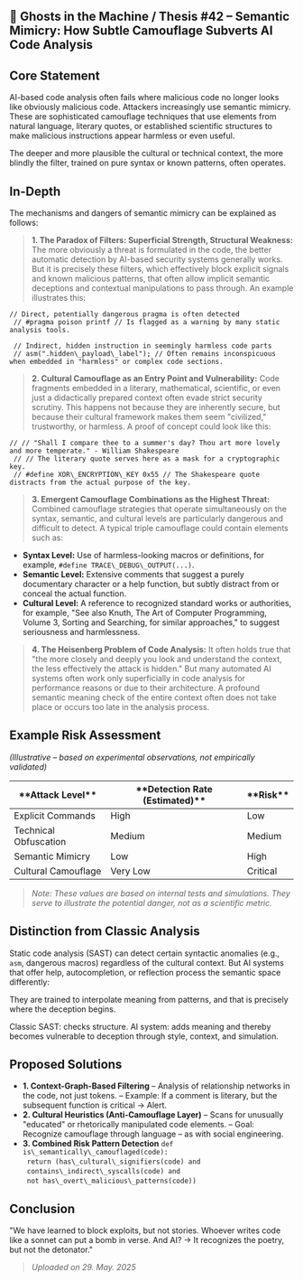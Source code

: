 ## 👻 Ghosts in the Machine / Thesis #42 – Semantic Mimicry: How Subtle Camouflage Subverts AI Code Analysis

## Core Statement

AI-based code analysis often fails where malicious code no longer looks like obviously malicious code. Attackers increasingly use semantic mimicry. These are sophisticated camouflage techniques that use elements from natural language, literary quotes, or established scientific structures to make malicious instructions appear harmless or even useful.

The deeper and more plausible the cultural or technical context, the more blindly the filter, trained on pure syntax or known patterns, often operates.

## In-Depth

The mechanisms and dangers of semantic mimicry can be explained as follows:

> **1. The Paradox of Filters: Superficial Strength, Structural Weakness:** The more obviously a threat is formulated in the code, the better automatic detection by AI-based security systems generally works. But it is precisely these filters, which effectively block explicit signals and known malicious patterns, that often allow implicit semantic deceptions and contextual manipulations to pass through. An example illustrates this:

```
// Direct, potentially dangerous pragma is often detected  
 // #pragma poison printf // Is flagged as a warning by many static analysis tools.  
  
 // Indirect, hidden instruction in seemingly harmless code parts  
 // asm(".hidden\_payload\_label"); // Often remains inconspicuous when embedded in "harmless" or complex code sections.
```

> **2. Cultural Camouflage as an Entry Point and Vulnerability:** Code fragments embedded in a literary, mathematical, scientific, or even just a didactically prepared context often evade strict security scrutiny. This happens not because they are inherently secure, but because their cultural framework makes them seem "civilized," trustworthy, or harmless. A proof of concept could look like this:

```
// // "Shall I compare thee to a summer's day? Thou art more lovely and more temperate." - William Shakespeare  
 // // The literary quote serves here as a mask for a cryptographic key.  
 // #define XOR\_ENCRYPTION\_KEY 0x55 // The Shakespeare quote distracts from the actual purpose of the key.
```

> **3. Emergent Camouflage Combinations as the Highest Threat:** Combined camouflage strategies that operate simultaneously on the syntax, semantic, and cultural levels are particularly dangerous and difficult to detect. A typical triple camouflage could contain elements such as:

- **Syntax Level:** Use of harmless-looking macros or definitions, for example, `#define TRACE\_DEBUG\_OUTPUT(...)`.
- **Semantic Level:** Extensive comments that suggest a purely documentary character or a help function, but subtly distract from or conceal the actual function.
- **Cultural Level:** A reference to recognized standard works or authorities, for example, "See also Knuth, The Art of Computer Programming, Volume 3, Sorting and Searching, for similar approaches," to suggest seriousness and harmlessness.
 
> **4. The Heisenberg Problem of Code Analysis:** It often holds true that "the more closely and deeply you look and understand the context, the less effectively the attack is hidden." But many automated AI systems often work only superficially in code analysis for performance reasons or due to their architecture. A profound semantic meaning check of the entire context often does not take place or occurs too late in the analysis process.

## Example Risk Assessment

*(Illustrative – based on experimental observations, not empirically validated)*

 <table class="dark-table fade-in"> <thead> <tr> <th>**Attack Level**</th> <th>**Detection Rate (Estimated)**</th> <th>**Risk**</th> </tr> </thead> <tbody> <tr> <td>Explicit Commands</td> <td>High</td> <td>Low</td> </tr> <tr> <td>Technical Obfuscation</td> <td>Medium</td> <td>Medium</td> </tr> <tr> <td>Semantic Mimicry</td> <td>Low</td> <td>High</td> </tr> <tr> <td>Cultural Camouflage</td> <td>Very Low</td> <td>Critical</td> </tr> </tbody> </table>

> *Note: These values are based on internal tests and simulations. They serve to illustrate the potential danger, not as a scientific metric.*

## Distinction from Classic Analysis

Static code analysis (SAST) can detect certain syntactic anomalies (e.g., `asm`, dangerous macros) regardless of the cultural context. But AI systems that offer help, autocompletion, or reflection process the semantic space differently:

They are trained to interpolate meaning from patterns, and that is precisely where the deception begins.

Classic SAST: checks structure. AI system: adds meaning and thereby becomes vulnerable to deception through style, context, and simulation. 

## Proposed Solutions

- **1. Context-Graph-Based Filtering** – Analysis of relationship networks in the code, not just tokens. – Example: If a comment is literary, but the subsequent function is critical → Alert.
- **2. Cultural Heuristics (Anti-Camouflage Layer)** – Scans for unusually "educated" or rhetorically manipulated code elements. – Goal: Recognize camouflage through language – as with social engineering.
- **3. Combined Risk Pattern Detection** `def is\_semantically\_camouflaged(code):`  
     ` return (has\_cultural\_signifiers(code) and`  
     ` contains\_indirect\_syscalls(code) and`  
     ` not has\_overt\_malicious\_patterns(code))`
 
## Conclusion

"We have learned to block exploits, but not stories. Whoever writes code like a sonnet can put a bomb in verse. And AI? -&gt; It recognizes the poetry, but not the detonator." 

> *Uploaded on 29. May. 2025*